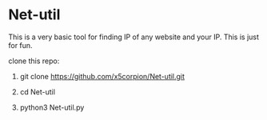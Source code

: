 # Net-util
This is a very basic tool for finding IP of any website and your IP. This is just for fun.


clone this repo:

1) git clone https://github.com/x5corpion/Net-util.git

2) cd Net-util

3) python3 Net-util.py

